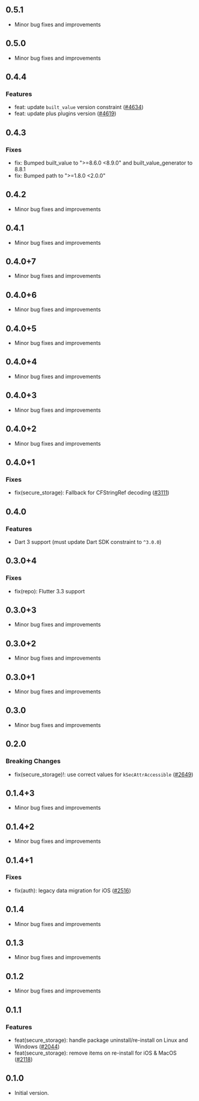 ## 0.5.1

- Minor bug fixes and improvements

## 0.5.0

- Minor bug fixes and improvements

## 0.4.4

### Features
- feat: update `built_value` version constraint ([#4634](https://github.com/aws-amplify/amplify-flutter/pull/4634))
- feat: update plus plugins version ([#4619](https://github.com/aws-amplify/amplify-flutter/pull/4619))

## 0.4.3

### Fixes
- fix: Bumped built_value to ">=8.6.0 <8.9.0" and built_value_generator to 8.8.1
- fix: Bumped path to ">=1.8.0 <2.0.0"

## 0.4.2

- Minor bug fixes and improvements

## 0.4.1

- Minor bug fixes and improvements

## 0.4.0+7

- Minor bug fixes and improvements

## 0.4.0+6

- Minor bug fixes and improvements

## 0.4.0+5

- Minor bug fixes and improvements

## 0.4.0+4

- Minor bug fixes and improvements

## 0.4.0+3

- Minor bug fixes and improvements

## 0.4.0+2

- Minor bug fixes and improvements

## 0.4.0+1

### Fixes
- fix(secure_storage): Fallback for CFStringRef decoding ([#3111](https://github.com/aws-amplify/amplify-flutter/pull/3111))

## 0.4.0

### Features
- Dart 3 support (must update Dart SDK constraint to `^3.0.0`)

## 0.3.0+4

### Fixes
- fix(repo): Flutter 3.3 support

## 0.3.0+3

- Minor bug fixes and improvements

## 0.3.0+2

- Minor bug fixes and improvements

## 0.3.0+1

- Minor bug fixes and improvements

## 0.3.0

- Minor bug fixes and improvements

## 0.2.0

### Breaking Changes
- fix(secure_storage)!: use correct values for `kSecAttrAccessible` ([#2649](https://github.com/aws-amplify/amplify-flutter/pull/2649))

## 0.1.4+3

- Minor bug fixes and improvements

## 0.1.4+2

- Minor bug fixes and improvements

## 0.1.4+1

### Fixes
- fix(auth): legacy data migration for iOS ([#2516](https://github.com/aws-amplify/amplify-flutter/pull/2516))

## 0.1.4

- Minor bug fixes and improvements

## 0.1.3

- Minor bug fixes and improvements

## 0.1.2

- Minor bug fixes and improvements

## 0.1.1

### Features
- feat(secure_storage): handle package uninstall/re-install on Linux and Windows ([#2044](https://github.com/aws-amplify/amplify-flutter/pull/2044))
- feat(secure_storage): remove items on re-install for iOS & MacOS ([#2118](https://github.com/aws-amplify/amplify-flutter/pull/2118))

## 0.1.0

- Initial version.
